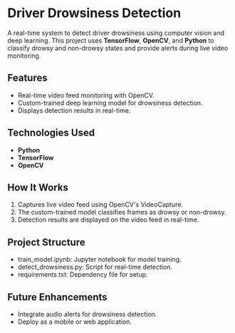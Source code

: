 # Driver Drowsiness Detection  

A real-time system to detect driver drowsiness using computer vision and deep learning. This project uses **TensorFlow**, **OpenCV**, and **Python** to classify drowsy and non-drowsy states and provide alerts during live video monitoring.  

## Features  
- Real-time video feed monitoring with OpenCV.  
- Custom-trained deep learning model for drowsiness detection.  
- Displays detection results in real-time.  

## Technologies Used  
- **Python**  
- **TensorFlow**  
- **OpenCV**

## How It Works
1. Captures live video feed using OpenCV's VideoCapture.
2. The custom-trained model classifies frames as drowsy or non-drowsy.
3. Detection results are displayed on the video feed in real-time.

## Project Structure
* train_model.ipynb: Jupyter notebook for model training.
* detect_drowsiness.py: Script for real-time detection.
* requirements.txt: Dependency file for setup.

## Future Enhancements
* Integrate audio alerts for drowsiness detection.
* Deploy as a mobile or web application.
